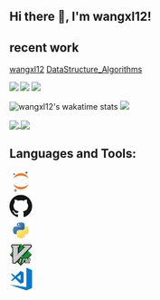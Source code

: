 <!--<p align="center">
 <img width="100px" src="https://res.cloudinary.com/wangxl12/image/upload/v1594908242/logo_ccswme.svg" align="center" alt="GitHub Readme Stats" />
 <h2 align="center">GitHub Readme Stats</h2>
 <p align="center">Get dynamically generated GitHub stats on your readmes!</p>
</p>
  <p align="center">
    <a href="https://github.com/anuraghazra/github-readme-stats/actions">
      <img alt="Tests Passing" src="https://github.com/anuraghazra/github-readme-stats/workflows/Test/badge.svg" />
    </a>
    <a href="https://codecov.io/gh/anuraghazra/github-readme-stats">
      <img src="https://codecov.io/gh/anuraghazra/github-readme-stats/branch/master/graph/badge.svg" />
    </a>
    <a href="https://github.com/anuraghazra/github-readme-stats/issues">
      <img alt="Issues" src="https://img.shields.io/github/issues/anuraghazra/github-readme-stats?color=0088ff" />
    </a>
    <a href="https://github.com/anuraghazra/github-readme-stats/pulls">
      <img alt="GitHub pull requests" src="https://img.shields.io/github/issues-pr/anuraghazra/github-readme-stats?color=0088ff" />
    </a>
    <br />
    <br />
    <a href="https://a.paddle.com/v2/click/16413/119403?link=1227">
      <img src="https://img.shields.io/badge/Supported%20by-VSCode%20Power%20User%20%E2%86%92-gray.svg?colorA=655BE1&colorB=4F44D6&style=for-the-badge"/>
    </a>
    <a href="https://a.paddle.com/v2/click/16413/119403?link=2345">
      <img src="https://img.shields.io/badge/Supported%20by-Node%20Cli.com%20%E2%86%92-gray.svg?colorA=61c265&colorB=4CAF50&style=for-the-badge"/>
    </a>
  </p>
-->
<!--
  <p align="center">
    <a href="#demo">View Demo</a>
    ·
    <a href="https://github.com/anuraghazra/github-readme-stats/issues/new/choose">Report Bug</a>
    ·
    <a href="https://github.com/anuraghazra/github-readme-stats/issues/new/choose">Request Feature</a>
  </p>
  <p align="center">
    <a href="/docs/readme_fr.md">Français </a>
    ·
    <a href="/docs/readme_cn.md">简体中文</a>
    ·
    <a href="/docs/readme_es.md">Español</a>
    ·
    <a href="/docs/readme_de.md">Deutsch</a>
    ·
    <a href="/docs/readme_ja.md">日本語</a>
    ·
    <a href="/docs/readme_pt-BR.md">Português Brasileiro</a>
    ·
    <a href="/docs/readme_it.md">Italiano</a>
    ·
    <a href="/docs/readme_kr.md">한국어</a>
    .
    <a href="/docs/readme_nl.md">Nederlands</a>
    .
    <a href="/docs/readme_tr.md">Türkçe</a>
  </p>
</p>
<p align="center">Loved the project? Please consider <a href="https://www.paypal.me/anuraghazra">donating</a> to help it improve!
## Features
- [Languages and Tools](##Languages and Tools)
-->
## Hi there 👋, I'm wangxl12!
## recent work
[wangxl12](https://github.com/wangxl12/wangxl12)
[DataStructure_Algorithms](https://github.com/wangxl12/DataStructure_Algorithms)

<b>
<image src='https://github-readme-stats.vercel.app/api?username=wangxl12&show_icons=true&theme=merko' height= 141></image>
</b>
<b>
<image src='https://github-readme-stats.vercel.app/api/top-langs/?username=wangxl12&layout=compact&theme=merko' height= 141></image>
</b>

<b>
<image src='https://github-readme-stats.vercel.app/api/top-langs/?username=wangxl12&layout=compact&theme=merko' height= 141></image>
</b>

![wangxl12's wakatime stats](https://github-readme-stats.vercel.app/api/wakatime?username=wangxl12&theme=merko)
<image src='https://github-profile-trophy.vercel.app/?username=wangxl12&theme=merko'></image>

<!--
**wangxl12/wangxl12** is a ✨ _special_ ✨ repository because its `README.md` (this file) appears on your GitHub profile.

Here are some ideas to get you started:

- 🔭 I’m currently working on ...
- 🌱 I’m currently learning ...
- 👯 I’m looking to collaborate on ...
- 🤔 I’m looking for help with ...
- 💬 Ask me about ...
- 📫 How to reach me: ...
- 😄 Pronouns: ...
- ⚡ Fun fact: ...
-->




<a href="https://github.com/wangxl12/DataStructure_Algorithms">
  <img align="center" src="https://github-readme-stats.vercel.app/api/pin/?username=wangxl12&repo=DataStructure_Algorithms&count_private=true&show_icons=true&theme=merko&show_owner=True" />
</a>
<a href="https://github.com/wangxl12/Panoramic-Segmentation-On-Traffic">
  <img align="center" src="https://github-readme-stats.vercel.app/api/pin/?username=wangxl12&repo=Panoramic-Segmentation-On-Traffic&count_private=true&show_icons=true&theme=merko&show_owner=True" />
</a>

## Languages and Tools:
<code><img height="40" src="https://raw.githubusercontent.com/wangxl12/wangxl12/main/asset/jupyter-notebook.png">
<code><img height="40" src="https://raw.githubusercontent.com/wangxl12/wangxl12/main/asset/github.png">
<code><img height="40" src="https://raw.githubusercontent.com/wangxl12/wangxl12/main/asset/python.png">
<code><img height="40" src="https://raw.githubusercontent.com/wangxl12/wangxl12/main/asset/vim.png">
<code><img height="40" src="https://raw.githubusercontent.com/wangxl12/wangxl12/main/asset/visual-studio-code.png">
  


 
